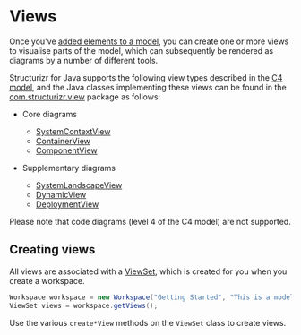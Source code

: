 # Views

Once you've [added elements to a model](model.md), you can create one or more views to visualise parts of the model, which can subsequently be rendered as diagrams by a number of different tools.

Structurizr for Java supports the following view types described in the [C4 model](https://c4model.com), and the Java classes implementing these views can be found in the [com.structurizr.view](https://github.com/structurizr/java/tree/master/structurizr-core/src/com/structurizr/view) package as follows:

* Core diagrams
  * [SystemContextView](https://github.com/structurizr/java/blob/master/structurizr-core/src/com/structurizr/view/SystemContextView.java)
  * [ContainerView](https://github.com/structurizr/java/blob/master/structurizr-core/src/com/structurizr/view/ContainerView.java)
  * [ComponentView](https://github.com/structurizr/java/blob/master/structurizr-core/src/com/structurizr/view/ComponentView.java)

* Supplementary diagrams
  * [SystemLandscapeView](https://github.com/structurizr/java/blob/master/structurizr-core/src/com/structurizr/view/SystemLandscapeView.java)
  * [DynamicView](https://github.com/structurizr/java/blob/master/structurizr-core/src/com/structurizr/view/DynamicView.java)
  * [DeploymentView](https://github.com/structurizr/java/blob/master/structurizr-core/src/com/structurizr/view/DeploymentView.java)

Please note that code diagrams (level 4 of the C4 model) are not supported.

## Creating views

All views are associated with a [ViewSet](https://github.com/structurizr/java/blob/master/structurizr-core/src/com/structurizr/view/ViewSet.java), which is created for you when you create a workspace.

```java
Workspace workspace = new Workspace("Getting Started", "This is a model of my software system.");
ViewSet views = workspace.getViews();
```

Use the various ```create*View``` methods on the ```ViewSet``` class to create views.

